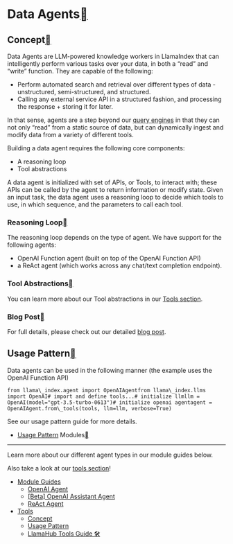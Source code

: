 Data Agents[](#data-agents "Permalink to this heading")
========================================================

Concept[](#concept "Permalink to this heading")
------------------------------------------------

Data Agents are LLM-powered knowledge workers in LlamaIndex that can intelligently perform various tasks over your data, in both a “read” and “write” function. They are capable of the following:

* Perform automated search and retrieval over different types of data - unstructured, semi-structured, and structured.
* Calling any external service API in a structured fashion, and processing the response + storing it for later.

In that sense, agents are a step beyond our [query engines](../query_engine/root.html) in that they can not only “read” from a static source of data, but can dynamically ingest and modify data from a variety of different tools.

Building a data agent requires the following core components:

* A reasoning loop
* Tool abstractions

A data agent is initialized with set of APIs, or Tools, to interact with; these APIs can be called by the agent to return information or modify state. Given an input task, the data agent uses a reasoning loop to decide which tools to use, in which sequence, and the parameters to call each tool.

### Reasoning Loop[](#reasoning-loop "Permalink to this heading")

The reasoning loop depends on the type of agent. We have support for the following agents:

* OpenAI Function agent (built on top of the OpenAI Function API)
* a ReAct agent (which works across any chat/text completion endpoint).
### Tool Abstractions[](#tool-abstractions "Permalink to this heading")

You can learn more about our Tool abstractions in our [Tools section](tools/root.html).

### Blog Post[](#blog-post "Permalink to this heading")

For full details, please check out our detailed [blog post](https://medium.com/llamaindex-blog/data-agents-eed797d7972f).

Usage Pattern[](#usage-pattern "Permalink to this heading")
------------------------------------------------------------

Data agents can be used in the following manner (the example uses the OpenAI Function API)


```
from llama\_index.agent import OpenAIAgentfrom llama\_index.llms import OpenAI# import and define tools...# initialize llmllm = OpenAI(model="gpt-3.5-turbo-0613")# initialize openai agentagent = OpenAIAgent.from\_tools(tools, llm=llm, verbose=True)
```
See our usage pattern guide for more details.

* [Usage Pattern](usage_pattern.html)
Modules[](#modules "Permalink to this heading")
------------------------------------------------

Learn more about our different agent types in our module guides below.

Also take a look at our [tools section](tools/root.html)!

* [Module Guides](modules.html)
	+ [OpenAI Agent](modules.html#openai-agent)
	+ [[Beta] OpenAI Assistant Agent](modules.html#beta-openai-assistant-agent)
	+ [ReAct Agent](modules.html#react-agent)
* [Tools](tools/root.html)
	+ [Concept](tools/root.html#concept)
	+ [Usage Pattern](tools/root.html#usage-pattern)
	+ [LlamaHub Tools Guide 🛠️](tools/root.html#llamahub-tools-guide)
